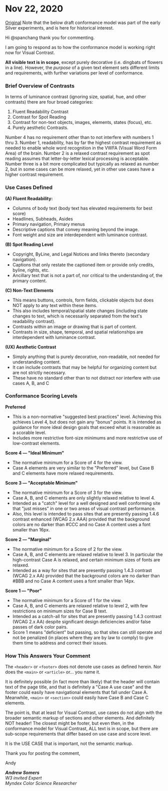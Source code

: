 # Nov 22, 2020
[Original](https://github.com/w3c/silver/issues/217#issuecomment-731870954) Note that the below draft conformance model was part of the early Silver experiments, and is here for historical interest.

Hi @spanchang  thank you for commenting.

I am going to respond as to how the conformance model is working right now for Visual Contrast.

**All visible text is in scope**, except purely decorative (i.e. dingbats of flowers in a line). However, the _purpose_ of a given text element sets different limits and requirements, with further variations per level of conformance.

### Brief Overview of Contrasts

In terms of luminance contrast (ignoring size, spatial, hue, and other contrasts) there are four broad categories:

1. Fluent Readability Contrast
2. Contrast for Spot Reading
3. Contrast for non-text objects, images, elements, states (focus), etc.
4. Purely aesthetic Contrasts.

Number 4 has no requirement other than to not interfere with numbers 1 thru 3. Number 1, readability, has by far the highest contrast requirement as needed to enable whole word recognition in the VWFA (Visual Word Form Area) of the brain. Number 2 is a relaxed contrast requirement as spot reading assumes that letter-by-letter lexical processing is acceptable. Number three is a bit more complicated but typically as relaxed as number 2, but in some cases can be more relaxed, yet in other use cases have a higher contrast requirement.

### Use Cases Defined

**(A) Fluent Readability:**
- Columns of body text (body text has elevated requirements for best score)
- Headlines, Subheads, Asides
- Primary navigation, Primary menus
- Descriptive captions that convey meaning beyond the image.
- Font weight and size are interdependent with luminance contrast.

**(B) Spot Reading Level**
- Copyright, ByLine, and Legal Notices and links thereto (secondary navigation).
- Captions that only restate the captioned item or provide only credits, byline, rights, etc.
- Ancillary text that is not a part of, nor critical to the understanding of, the primary content.

**(C) Non-Text Elements**
- This means buttons, controls, form fields, clickable objects but does NOT apply to any text within these items.
- This also includes temporal/spatial state changes (including state changes to text, which is necessarily separated from the text's readability contrast).
- Contrasts within an image or drawing that is part of content.
- Contrasts in size, shape, temporal, and spatial relationships are interdependent with luminance contrast.

**(UX) Aesthetic Contrast**
- Simply anything that is purely decorative, non-readable, not needed for understanding content.
- It can include contrasts that may be helpful for organizing content but are not strictly necessary.
- These have no standard other than to not distract nor interfere with use cases A, B, and C

### Conformance Scoring Levels

**Preferred**
- This is a non-normative "suggested best practices" level. Achieving this achieves Level 4, but does not gain any "bonus" points. It is intended as guidance for more ideal design goals that exceed what is reasonable as a scorable level.
- Includes more restrictive font-size minimums and more restrictive use of low-contrast elements. 

**Score 4 — "Ideal Minimum"**
- The normative minimum for a Score of 4 for the view. 
- Case A elements are very similar to the "Preferred" level, but Case B and C elements have more relaxed requirements.

**Score 3 — "Acceptable Minimum"**
- The normative minimum for a Score of 3 for the view. 
- Case A, B, and C elements are only slightly relaxed relative to level 4.
- Intended as a "catch" level for a well designed and well conforming site that "just misses" in one or two areas of visual contrast performance.
- Also, this level is intended to pass sites that are presently passing 1.4.6 contrast enhanced (WCAG 2.x AAA) provided that the background colors are no darker than #CCC and no Case A content uses a font smaller than 16px.

**Score 2 — "Marginal"**
- The normative minimum for a Score of 2 for the view. 
- Case A, B, and C elements are relaxed relative to level 3. In particular the high-contrast Case A is relaxed, and certain minimum sizes of fonts are relaxed.
- Intended as a way for sites that are presently passing 1.4.3 contrast (WCAG 2.x AA) provided that the background colors are no darker than #BBB and no Case A content uses a font smaller than 14px.

**Score 1 — "Poor"**
- The normative minimum for a Score of 1 for the view. 
- Case A, B, and C elements are relaxed relative to level 2, with few restrictions on minimum sizes for Case B text.
- Intended as a catch-all for sites that are presently passing 1.4.3 contrast (WCAG 2.x AA) despite significant design deficiencies and/or false passes of dark color pairs.
- Score 1 means "deficient" but passing, so that sites can still operate and not be penalized (in places where they are by law to comply) to give them time to address and correct their issues.


### How This Answers Your Comment

The `<header>` or `<footer>` does not denote use cases as defined herein. Nor does the `<main>` or `<article>` or... you name it. 

It is definitely possible (in fact more than likely) that the header will contain text of the page title, and that is definitely a "Case A use case" and the footer could easily have navigational elements that fall under Case A. Meanwhile, `<main>` or `<section>` could easily have Case B and Case C elements.

The point is, that at least for Visual Contrast, use cases do not align with the broader semantic markup of sections and other elements. And definitely NOT header! The closest might be footer, but even then, in the conformance model for Visual Contrast, ALL text is in scope, but there are sub-scope requirements that differ based on use case and score level.

It is the USE CASE that is important, not the semantic markup.

Thank you for posting the comment,

Andy


**_Andrew Somers_**    
_W3 invited Expert    
Myndex Color Science Researcher_

